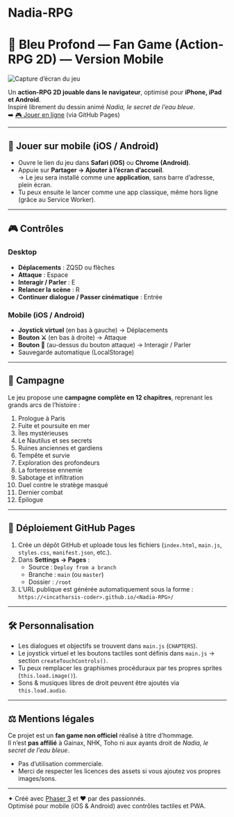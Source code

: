 # Nadia-RPG
# 🌊 Bleu Profond — Fan Game (Action-RPG 2D) — Version Mobile

![Capture d’écran du jeu](screenshot.png)

Un **action-RPG 2D jouable dans le navigateur**, optimisé pour **iPhone, iPad et Android**.  
Inspiré librement du dessin animé *Nadia, le secret de l’eau bleue*.  
➡️ [🎮 Jouer en ligne](https://incatharsis-coder.github.io/Nadia-RPG/) (via GitHub Pages)

---

## 📱 Jouer sur mobile (iOS / Android)

- Ouvre le lien du jeu dans **Safari (iOS)** ou **Chrome (Android)**.
- Appuie sur **Partager → Ajouter à l’écran d’accueil**.  
  → Le jeu sera installé comme une **application**, sans barre d’adresse, plein écran.
- Tu peux ensuite le lancer comme une app classique, même hors ligne (grâce au Service Worker).

---

## 🎮 Contrôles

### Desktop
- **Déplacements** : ZQSD ou flèches
- **Attaque** : Espace
- **Interagir / Parler** : E
- **Relancer la scène** : R
- **Continuer dialogue / Passer cinématique** : Entrée

### Mobile (iOS / Android)
- **Joystick virtuel** (en bas à gauche) → Déplacements
- **Bouton ⚔️** (en bas à droite) → Attaque
- **Bouton 💬** (au-dessus du bouton attaque) → Interagir / Parler
- Sauvegarde automatique (LocalStorage)

---

## 📖 Campagne

Le jeu propose une **campagne complète en 12 chapitres**, reprenant les grands arcs de l’histoire :

1. Prologue à Paris  
2. Fuite et poursuite en mer  
3. Îles mystérieuses  
4. Le Nautilus et ses secrets  
5. Ruines anciennes et gardiens  
6. Tempête et survie  
7. Exploration des profondeurs  
8. La forteresse ennemie  
9. Sabotage et infiltration  
10. Duel contre le stratège masqué  
11. Dernier combat  
12. Épilogue  

---

## 🚀 Déploiement GitHub Pages

1. Crée un dépôt GitHub et uploade tous les fichiers (`index.html`, `main.js`, `styles.css`, `manifest.json`, etc.).
2. Dans **Settings → Pages** :
   - Source : `Deploy from a branch`
   - Branche : `main` (ou `master`)
   - Dossier : `/root`
3. L’URL publique est générée automatiquement sous la forme :  
   `https://<incatharsis-coder>.github.io/<Nadia-RPG>/`

---

## 🛠️ Personnalisation

- Les dialogues et objectifs se trouvent dans `main.js` (`CHAPTERS`).
- Le joystick virtuel et les boutons tactiles sont définis dans `main.js` → section `createTouchControls()`.
- Tu peux remplacer les graphismes procéduraux par tes propres sprites (`this.load.image()`).
- Sons & musiques libres de droit peuvent être ajoutés via `this.load.audio`.

---

## ⚖️ Mentions légales

Ce projet est un **fan game non officiel** réalisé à titre d’hommage.  
Il n’est **pas affilié** à Gainax, NHK, Toho ni aux ayants droit de *Nadia, le secret de l’eau bleue*.  
- Pas d’utilisation commerciale.  
- Merci de respecter les licences des assets si vous ajoutez vos propres images/sons.

---

✦ Créé avec [Phaser 3](https://phaser.io/) et ❤️ par des passionnés.  
Optimisé pour mobile (iOS & Android) avec contrôles tactiles et PWA.
